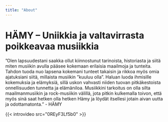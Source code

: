 ```yaml
---
title: "About"
---
```




<!--# HÄMY syntyi halusta luoda jotain omaa, ainutlaatuista ja massasta poikkeavaa. Jotain hämyistä.-->
# HÄMY – Uniikkia ja valtavirrasta poikkeavaa musiikkia

”Olen lapsuudestani saakka ollut kiinnostunut tarinoista, historiasta ja siitä miten musiikin avulla pääsee kokemaan erilaisia maailmoja ja tunteita. Tahdon tuoda nuo lapsena kokemani tunteet takaisin ja rikkoa myös omia ajatuksiani siitä, millaista musiikin ”kuuluu olla”. Haluan luoda ihmisille kokemuksia ja elämyksiä, sillä uskon vahvasti niiden tuovan pitkäkestoista onnellisuuden tunnetta ja elämäniloa. Musiikkini tarkoitus on olla silta maailmanmusiikin ja rock-musiikin välillä, jota pitkin kulkemalla toivon, että myös sinä saat hetken olla hetken Hämy ja löydät itsellesi jotain aivan uutta ja odottamatonta.” - HÄMY


{{< introvideo src="0REyF3Lf5b0" >}}
